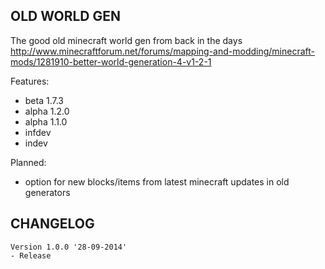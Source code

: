 ## OLD WORLD GEN ##

The good old minecraft world gen from back in the days
http://www.minecraftforum.net/forums/mapping-and-modding/minecraft-mods/1281910-better-world-generation-4-v1-2-1

Features:
- beta 1.7.3
- alpha 1.2.0
- alpha 1.1.0
- infdev
- indev

Planned:
- option for new blocks/items from latest minecraft updates in old generators

## CHANGELOG ##

    Version 1.0.0 '28-09-2014'
    - Release
